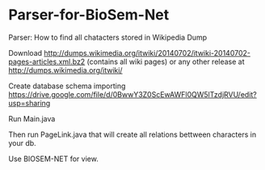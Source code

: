 Parser-for-BioSem-Net
=====================

Parser: How to find all chatacters stored in Wikipedia Dump

Download http://dumps.wikimedia.org/itwiki/20140702/itwiki-20140702-pages-articles.xml.bz2 (contains all wiki pages) 
or any other release at http://dumps.wikimedia.org/itwiki/

Create database schema importing https://drive.google.com/file/d/0BwwY3Z0ScEwAWFl0QW5lTzdjRVU/edit?usp=sharing

Run Main.java

Then run PageLink.java that will create all relations bettween characters in your db.

Use BIOSEM-NET for view.
